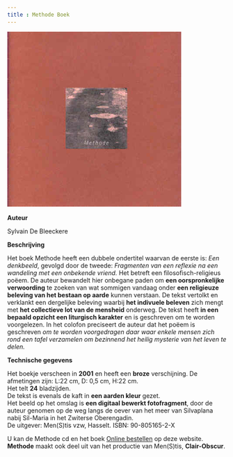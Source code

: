 ```yaml
---
title : Methode Boek
---
```


![Methode boek](./methode.jpg)

**Auteur**

Sylvain De Bleeckere

**Beschrijving**

Het boek Methode heeft een dubbele ondertitel waarvan de eerste is: _Een denkbeeld_, gevolgd door de tweede: _Fragmenten van een reflexie na een wandeling met een onbekende vriend._ Het betreft een filosofisch-religieus poëem. De auteur bewandelt hier onbegane paden om **een oorspronkelijke verwoording** te zoeken van wat sommigen vandaag onder **een religieuze beleving van het bestaan op aarde** kunnen verstaan. De tekst vertolkt en verklankt een dergelijke beleving waarbij **het indivuele beleven** zich mengt met **het collectieve lot van de mensheid** onderweg. De tekst heeft **in een bepaald opzicht een liturgisch karakter** en is geschreven om te worden voorgelezen. In het colofon preciseert de auteur dat het poëem is geschreven _om te worden voorgedragen daar waar enkele mensen zich rond een tafel verzamelen om bezinnend het heilig mysterie van het leven te delen._

**Technische gegevens**

Het boekje verscheen in **2001** en heeft een **broze** 
verschijning. 
De afmetingen zijn: L:22 cm, D: 0,5 cm, H:22 cm.   
Het telt **24** bladzijden.   
De tekst is evenals de kaft in **een aarden kleur** gezet.  
Het beeld op het omslag is **een digitaal bewerkt fotofragment**,
door de auteur genomen op de weg langs de oever
 van het meer van Silvaplana nabij Sil-Maria 
 in het Zwiterse Oberengadin.   
De uitgever: Men(S)tis vzw, Hasselt.
ISBN: 90-805165-2-X  


U kan de Methode cd en het boek [Online bestellen](../shop.html) 
op deze website. **Methode** maakt ook deel uit van het
productie van Men(S)tis,
**Clair-Obscur**.
